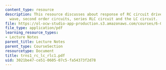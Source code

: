 ```yaml
---
content_type: resource
description: This resource discusses about response of RC circuit driven by a square
  wave, second order circuits, series RLC circuit and the LC circuit.
file: https://ol-ocw-studio-app-production.s3.amazonaws.com/courses/6-071j-introduction-to-electronics-signals-and-measurement-spring-2006/3021be47ce51060507c5fa54373f2d78_trns1_rc_lc_rlc1.pdf
file_type: application/pdf
learning_resource_types:
- Lecture Notes
parent_title: Lecture Notes
parent_type: CourseSection
resourcetype: Document
title: trns1_rc_lc_rlc1.pdf
uid: 3021be47-ce51-0605-07c5-fa54373f2d78
---
```

